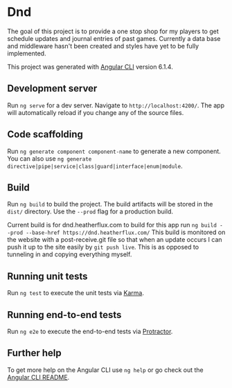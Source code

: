 # Dnd

The goal of this project is to provide a one stop shop for my players to get schedule updates and journal entries of past games. Currently a data base and middleware hasn't been created and styles have yet to be fully implemented.

This project was generated with [Angular CLI](https://github.com/angular/angular-cli) version 6.1.4.

## Development server

Run `ng serve` for a dev server. Navigate to `http://localhost:4200/`. The app will automatically reload if you change any of the source files.

## Code scaffolding

Run `ng generate component component-name` to generate a new component. You can also use `ng generate directive|pipe|service|class|guard|interface|enum|module`.

## Build

Run `ng build` to build the project. The build artifacts will be stored in the `dist/` directory. Use the `--prod` flag for a production build.

Current build is for dnd.heatherflux.com to build for this app run
`
ng build --prod --base-href https://dnd.heatherflux.com/
`
This build is monitored on the website with a post-receive.git file so that when an update occurs I can push it up to the site easily by `git push live`. This is as opposed to tunneling in and copying everything myself.

## Running unit tests

Run `ng test` to execute the unit tests via [Karma](https://karma-runner.github.io).

## Running end-to-end tests

Run `ng e2e` to execute the end-to-end tests via [Protractor](http://www.protractortest.org/).

## Further help

To get more help on the Angular CLI use `ng help` or go check out the [Angular CLI README](https://github.com/angular/angular-cli/blob/master/README.md).
